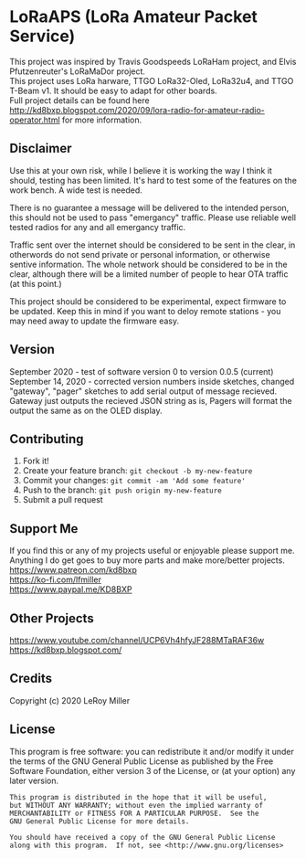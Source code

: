 # LoRaAPS (LoRa Amateur Packet Service)

This project was inspired by Travis Goodspeeds LoRaHam project, and Elvis Pfutzenreuter's LoRaMaDor project.  
This project uses LoRa harware, TTGO LoRa32-Oled, LoRa32u4, and TTGO T-Beam v1. It should be easy to adapt for other boards.  
Full project details can be found here http://kd8bxp.blogspot.com/2020/09/lora-radio-for-amateur-radio-operator.html for more information.  

## Disclaimer

Use this at your own risk, while I believe it is working the way I think it should, testing has been limited. It's hard to test some of the features on the work bench. A wide test is needed.  

There is no guarantee a message will be delivered to the intended person, this should not be used to pass "emergancy" traffic. Please use reliable well tested radios for any and all emergancy traffic.  

Traffic sent over the internet should be considered to be sent in the clear, in otherwords do not send private or personal information, or otherwise sentive information. The whole network should be considered to be in the clear, although there will be a limited number of people to hear OTA traffic (at this point.)  

This project should be considered to be experimental, expect firmware to be updated. Keep this in mind if you want to deloy remote stations - you may need away to update the firmware easy.  

## Version

September 2020 - test of software version 0 to version 0.0.5 (current)  
September 14, 2020 - corrected version numbers inside sketches, changed "gateway", "pager" sketches to add serial output of message recieved. Gateway just outputs the recieved JSON string as is, Pagers will format the output the same as on the OLED display.

## Contributing

1. Fork it!
2. Create your feature branch: `git checkout -b my-new-feature`
3. Commit your changes: `git commit -am 'Add some feature'`
4. Push to the branch: `git push origin my-new-feature`
5. Submit a pull request

## Support Me

If you find this or any of my projects useful or enjoyable please support me.  
Anything I do get goes to buy more parts and make more/better projects.  
https://www.patreon.com/kd8bxp  
https://ko-fi.com/lfmiller  
https://www.paypal.me/KD8BXP  

## Other Projects

https://www.youtube.com/channel/UCP6Vh4hfyJF288MTaRAF36w  
https://kd8bxp.blogspot.com/  


## Credits

Copyright (c) 2020 LeRoy Miller

## License

This program is free software: you can redistribute it and/or modify
    it under the terms of the GNU General Public License as published by
    the Free Software Foundation, either version 3 of the License, or
    (at your option) any later version.

    This program is distributed in the hope that it will be useful,
    but WITHOUT ANY WARRANTY; without even the implied warranty of
    MERCHANTABILITY or FITNESS FOR A PARTICULAR PURPOSE.  See the
    GNU General Public License for more details.

    You should have received a copy of the GNU General Public License
    along with this program.  If not, see <http://www.gnu.org/licenses>
